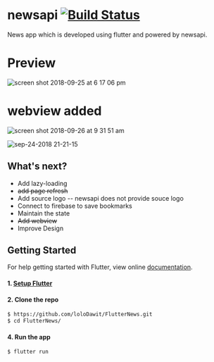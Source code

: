 # newsapi  [![Build Status](https://travis-ci.com/loloDawit/FlutterNews.svg?branch=master)](https://travis-ci.com/loloDawit/FlutterNews)

News app which is developed using flutter and powered by newsapi.

# Preview
![screen shot 2018-09-25 at 6 17 06 pm](https://user-images.githubusercontent.com/16858570/46051666-57597f80-c0ef-11e8-9635-9c852ae905ce.png)
# webview added
![screen shot 2018-09-26 at 9 31 51 am](https://user-images.githubusercontent.com/16858570/46094827-d7272e80-c16f-11e8-8cfd-b0618ce14a73.png)

![sep-24-2018 21-21-15](https://user-images.githubusercontent.com/16858570/45992638-cf686c80-c03f-11e8-9522-be48c2722a77.gif)

## What's next?
 - Add lazy-loading
 - ~~add page refresh~~
 - Add source logo -- newsapi does not provide souce logo
 - Connect to firebase to save bookmarks
 - Maintain the state
 - ~~Add webview~~
 - Improve Design
 
## Getting Started

For help getting started with Flutter, view online
[documentation](https://flutter.io/).

#### 1. [Setup Flutter](https://flutter.io/setup/)

#### 2. Clone the repo

```sh
$ https://github.com/loloDawit/FlutterNews.git
$ cd FlutterNews/
```

#### 4. Run the app

```sh
$ flutter run
```
